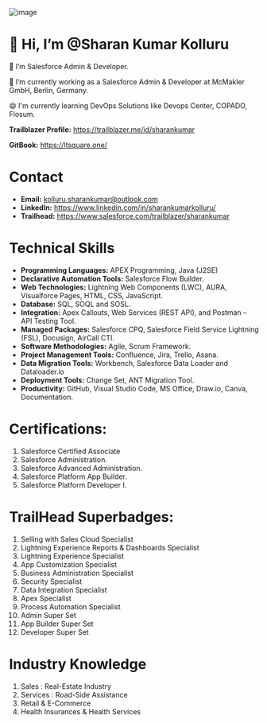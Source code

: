 ![image](https://user-images.githubusercontent.com/88401843/153305697-6690f566-0d50-4b3d-93bf-d4cef297b059.png)
 # 👋 Hi, I’m @Sharan Kumar Kolluru

👀 I’m Salesforce Admin & Developer.

🌱 I’m currently working as a Salesforce Admin & Developer at McMakler GmbH, Berlin, Germany.

😄 I'm currently learning DevOps Solutions like Devops Center, COPADO, Flosum.

**Trailblazer Profile:** https://trailblazer.me/id/sharankumar

**GitBook:** https://ltsquare.one/

# Contact
- **Email:** kolluru.sharankumar@outlook.com
- **LinkedIn:** https://www.linkedin.com/in/sharankumarkolluru/
- **Trailhead:** https://www.salesforce.com/trailblazer/sharankumar

# Technical Skills
- **Programming Languages:** APEX Programming, Java (J2SE)
- **Declarative Automation Tools:** Salesforce Flow Builder.
- **Web Technologies:** Lightning Web Components (LWC), AURA, Visualforce Pages, HTML, CSS, JavaScript.
- **Database:** SQL, SOQL and SOSL.
- **Integration:** Apex Callouts, Web Services (REST API), and Postman – API Testing Tool.
- **Managed Packages:** Salesforce CPQ, Salesforce Field Service Lightning (FSL), Docusign, AirCall CTI.
- **Software Methodologies:** Agile, Scrum Framework.
- **Project Management Tools:** Confluence, Jira, Trello, Asana.
- **Data Migration Tools:** Workbench, Salesforce Data Loader and Dataloader.io
- **Deployment Tools:** Change Set, ANT Migration Tool.
- **Productivity:** GitHub, Visual Studio Code, MS Office, Draw.io, Canva, Documentation.

# Certifications:
1. Salesforce Certified Associate
2. Salesforce Administration.
3. Salesforce Advanced Administration.
4. Salesforce Platform App Builder.
5. Salesforce Platform Developer I.

# TrailHead Superbadges:
1. Selling with Sales Cloud Specialist
2. Lightning Experience Reports & Dashboards Specialist
3. Lightning Experience Specialist
4. App Customization Specialist
5. Business Administration Specialist
6. Security Specialist
7. Data Integration Specialist
8. Apex Specialist
9. Process Automation Specialist
10. Admin Super Set
11. App Builder Super Set
12. Developer Super Set

# Industry Knowledge
1. Sales : Real-Estate Industry
2. Services : Road-Side Assistance
3. Retail & E-Commerce
4. Health Insurances & Health Services

